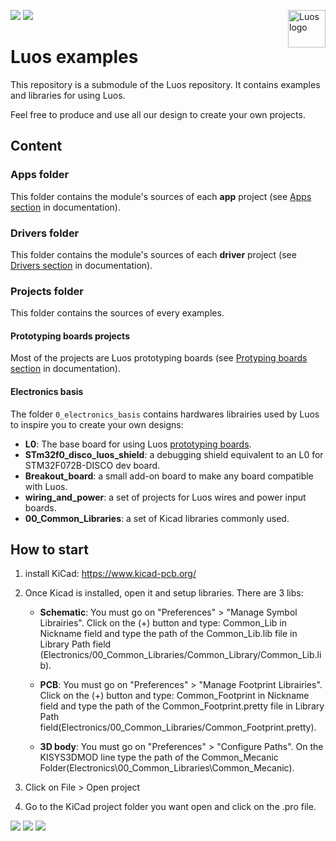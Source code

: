 <a href="https://luos.io"><img src="https://www.luos.io/wp-content/uploads/2020/03/Luos-color.png" alt="Luos logo" title="Luos" align="right" height="60" /></a>

[![](http://certified.luos.io)](https://luos.io)
[![](https://img.shields.io/github/license/Luos-io/Electronics_examples)](https://github.com/Luos-io/Electronics_examples/blob/master/LICENSE)

# Luos examples

This repository is a submodule of the Luos repository. It contains examples and libraries for using Luos. 

Feel free to produce and use all our design to create your own projects.

## Content

### Apps folder

This folder contains the module's sources of each **app** project (see [Apps section](https://docs.luos.io/pages/low/modules/create-modules.html?#apps-guidelines) in documentation).

### Drivers folder

This folder contains the module's sources of each **driver** project (see [Drivers section](https://docs.luos.io/pages/low/modules/create-modules.html?#drivers-guidelines) in documentation).

### Projects folder

This folder contains the sources of every examples. 

#### Prototyping boards projects

Most of the projects are Luos prototyping boards (see [Protyping boards section](https://docs.luos.io/pages/prototyping_boards/proto-boards.html) in documentation).

#### Electronics basis

The folder `0_electronics_basis` contains hardwares librairies used by Luos to inspire you to create your own designs:
 - **L0**: The base board for using Luos [prototyping boards](https://docs.luos.io/pages/prototyping_boards/proto-boards.html).
 - **STm32f0_disco_luos_shield**: a debugging shield equivalent to an L0 for STM32F072B-DISCO dev board.
 - **Breakout_board**: a small add-on board to make any board compatible with Luos.
 - **wiring_and_power**: a set of projects for Luos wires and power input boards.
 - **00_Common_Libraries**: a set of Kicad libraries commonly used.

## How to start

1. install KiCad: https://www.kicad-pcb.org/

2. Once Kicad is installed, open it and setup libraries. There are 3 libs:

	- **Schematic**: You must go on "Preferences" > "Manage Symbol Librairies". Click on the (+) button and type: Common_Lib in Nickname field  and type the path of the Common_Lib.lib file in Library Path field (Electronics/00_Common_Libraries/Common_Library/Common_Lib.lib).

	- **PCB**: You must go on "Preferences" > "Manage Footprint Librairies". Click on the (+) button and type: Common_Footprint in Nickname field  and type the path of the Common_Footprint.pretty file in Library Path field(Electronics/00_Common_Libraries/Common_Footprint.pretty).

	- **3D body**: You must go on "Preferences" > "Configure Paths". On the KISYS3DMOD line type the path of the Common_Mecanic Folder(Electronics\00_Common_Libraries\Common_Mecanic).


3. Click on File > Open project

4. Go to the KiCad project folder you want open and click on the .pro file.

[![](https://img.shields.io/discourse/topics?server=https%3A%2F%2Fcommunity.luos.io&logo=Discourse)](https://community.luos.io)
[![](https://img.shields.io/badge/Luos-Documentation-34A3B4)](https://docs.luos.io)
[![](https://img.shields.io/badge/LinkedIn-Follow%20us-0077B5?style=flat&logo=linkedin)](https://www.linkedin.com/company/luos)
